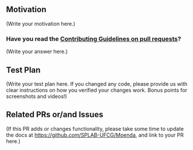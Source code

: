 <!--
Thank you for sending the PR! We appreciate you spending the time to work on these changes.

Help us understand your motivation by explaining why you decided to make this change.

You can learn more about contributing to Moenda here: https://github.com/SPLAB-UFCG/Moenda/blob/master/CONTRIBUTING.md

Happy contributing!

-->

## Motivation

(Write your motivation here.)

### Have you read the [Contributing Guidelines on pull requests](https://github.com/SPLAB-UFCG/Moenda/blob/master/CONTRIBUTING.md#pull-requests)?

(Write your answer here.)

## Test Plan

(Write your test plan here. If you changed any code, please provide us with clear instructions on how you verified your changes work. Bonus points for screenshots and videos!)

## Related PRs or/and Issues

(If this PR adds or changes functionality, please take some time to update the docs at https://github.com/SPLAB-UFCG/Moenda, and link to your PR here.)
